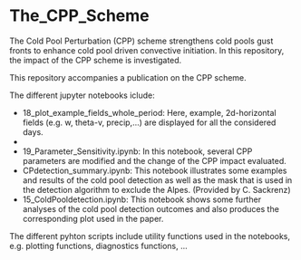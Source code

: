 # The_CPP_Scheme
The Cold Pool Perturbation (CPP) scheme strengthens cold pools gust fronts to enhance cold pool driven convective initiation. In this repository, the impact of the CPP scheme is investigated. 
 
This repository accompanies a publication on the CPP scheme. 


The different jupyter notebooks iclude: 
- 18_plot_example_fields_whole_period: Here, example, 2d-horizontal fields (e.g. w, theta-v, precip,...) are displayed for all the considered days. 
- 
- 19_Parameter_Sensitivity.ipynb: In this notebook, several CPP parameters are modified and the change of the CPP impact evaluated. 
- CPdetection_summary.ipynb: This notebook illustrates some examples and results of the cold pool detection as well as the mask that is used in the detection algorithm to exclude the Alpes.  (Provided by C. Sackrenz)
- 15_ColdPooldetection.ipynb: This notebook shows some further analyses of the cold pool detection outcomes and also produces the corresponding plot used in the paper. 


The different pyhton scripts include utility functions used in the notebooks, e.g. plotting functions, diagnostics functions, ...
